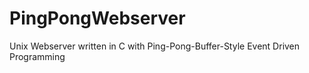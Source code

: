 # PingPongWebserver
Unix Webserver written in C with Ping-Pong-Buffer-Style Event Driven Programming
